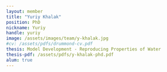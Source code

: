 ```yaml
---
layout: member
title: "Yuriy Khalak"
position: PhD
nickname: Yuriy
handle: yuriy
image: /assets/images/team/y-khalak.jpg
#cv: /assets/pdfs/drummond-cv.pdf
thesis: Model Development - Reproducing Properties of Water
thesis-pdf: /assets/pdfs/y-khalak-phd.pdf
alum: true
---
```


